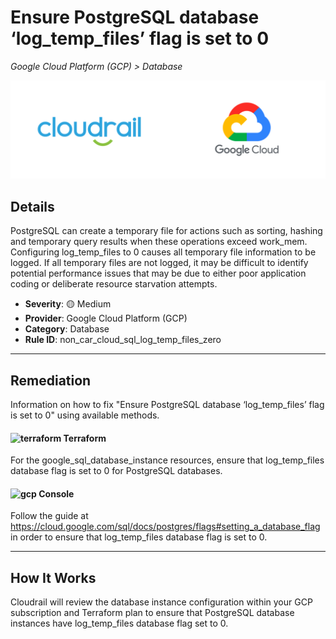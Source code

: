 # Ensure PostgreSQL database ‘log_temp_files’ flag is set to 0

*Google Cloud Platform (GCP) > Database*

![Cloudrail and Google Cloud Platform (GCP) logos](../images/cloudrail_gcp.png)

## Details
PostgreSQL can create a temporary file for actions such as sorting, hashing and temporary query results when these operations exceed work_mem. Configuring log_temp_files to 0 causes all temporary file information to be logged. If all temporary files are not logged, it may be difficult to identify potential performance issues that may be due to either poor application coding or deliberate resource starvation attempts.

- **Severity**: 🟡 Medium
- **Provider**: Google Cloud Platform (GCP)
- **Category**: Database
- **Rule ID**: non_car_cloud_sql_log_temp_files_zero

---

## Remediation
Information on how to fix "Ensure PostgreSQL database ‘log_temp_files’ flag is set to 0" using available methods.


####  <img src="../_media/emojis/terraform.png" alt="terraform" width="20"/>  Terraform
For the google_sql_database_instance resources, ensure that log_temp_files database flag is set to 0 for PostgreSQL databases.










####  <img src="../_media/emojis/gcp.png" alt="gcp" width="20"/> Console
Follow the guide at <https://cloud.google.com/sql/docs/postgres/flags#setting_a_database_flag> in order to ensure that log_temp_files database flag is set to 0.




---

## How It Works
Cloudrail will review the database instance configuration within your GCP subscription and Terraform plan to ensure that PostgreSQL database instances have log_temp_files database flag set to 0.
